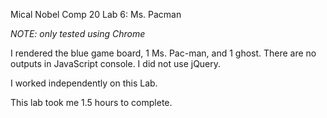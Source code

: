 Mical Nobel
Comp 20 Lab 6: Ms. Pacman

*NOTE: only tested using Chrome*

I rendered the blue game board, 1 Ms. Pac-man, and 1 ghost. 
There are no outputs in JavaScript console.
I did not use jQuery.

I worked independently on this Lab.

This lab took me 1.5 hours to complete.



